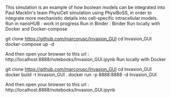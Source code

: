 This simulation is an example of how boolean models can be integrated into Paul Macklin's team PhysiCell simulation using PhysiBoSS, in order to integrate more mechanistic details into cell-specific intracellular models.
Run in nanoHUB : work in progress
Run in Binder : Binder
Run locally with Docker and Docker-compose

git clone https://github.com/marcorusc/Invasion_GUI
cd Invasion_GUI
docker-compose up -d

And then open your browser to this url : http://localhost:8888/notebooks/Invasion_GUI.ipynb
Run locally with Docker

git clone https://github.com/marcorusc/Invasion_GUI
cd Invasion_GUI
docker build -t Invasion_GUI .
docker run -p 8888:8888 -d Invasion_GUI

And then open your browser to this url : http://localhost:8888/notebooks/Invasion_GUI.ipynb
